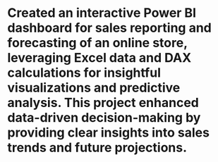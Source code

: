 # Created an interactive Power BI dashboard for sales reporting and forecasting of an online store, leveraging Excel data and DAX calculations for insightful visualizations and predictive analysis. This project enhanced data-driven decision-making by providing clear insights into sales trends and future projections.
